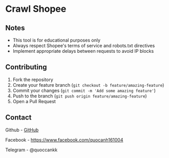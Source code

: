 # Crawl Shopee

## Notes

- This tool is for educational purposes only
- Always respect Shopee's terms of service and robots.txt directives
- Implement appropriate delays between requests to avoid IP blocks

## Contributing

1. Fork the repository
2. Create your feature branch (`git checkout -b feature/amazing-feature`)
3. Commit your changes (`git commit -m 'Add some amazing feature'`)
4. Push to the branch (`git push origin feature/amazing-feature`)
5. Open a Pull Request

## Contact

Github - [GitHub](https://github.com/QuocAnhh)

Facebook - https://www.facebook.com/quocanh161004

Telegram - @quoccankk
